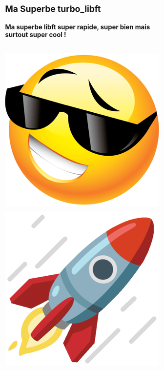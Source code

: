 # Ma Superbe turbo_libft

## Ma superbe libft super rapide, super bien mais surtout super cool !
<br/>

![image](images/cool.png)
<br/>

![hippo](images/rocket.gif)